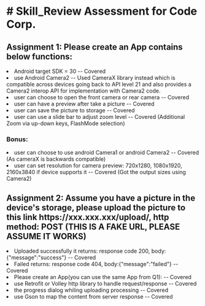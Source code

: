 <h1># Skill_Review
Assessment for Code Corp.
</h1>
<h2>
Assignment 1:
Please create an App contains below functions:
</h2>
<li>
Android target SDK = 30 -- Covered
</li> 
<li> 
use Android Camera2 -- Used CameraX library instead which is compatible across devices going back to API level 21 and also provides a Camera2 interop API for implementation with Camera2 code.
</li> 
<li> 
user can choose to open the front camera or rear camera -- Covered
</li> 
<li>   
user can have a preview after take a picture -- Covered
</li> 
<li>  
user can save the picture to storage -- Covered
</li> 
<li>  
user can use a slide bar to adjust zoom level -- Covered (Additional Zoom via up-down keys, FlashMode selection)
</li> 
<h3>
Bonus:
</h3>
<li> 
user can choose to use android Camera1 or android Camera2 -- Covered (As cameraX is backwards compatible)
</li> 
<li> 
user can set resolution for camera preview: 720x1280, 1080x1920, 2160x3840 if device supports it -- Covered (Got the output sizes using Camera2)
</li> 

<h2>
Assignment 2:
Assume you have a picture in the device's storage, please upload the picture to this link  
https://xxx.xxx.xxx/upload/, http method: POST (THIS IS A FAKE URL, PLEASE ASSUME IT WORKS)
</h2>
<li>
Uploaded successfully it returns: response code 200, body:{"message":"success"} -- Covered
</li>
<li>
Failed returns: response code 404, body:{"message":"failed"} -- Covered
</li>
<li>
Please create an App(you can use the same App from Q1): -- Covered
</li>
<li>
use Retrofit or Volley http library to handle request/response -- Covered
</li>
<li>
the progress dialog whiling uploading processing -- Covered
</li>
<li>
use Gson to map the content from server response -- Covered
</li>
